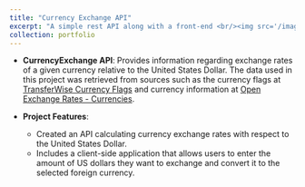 ```yaml
---
title: "Currency Exchange API"
excerpt: "A simple rest API along with a front-end <br/><img src='/images/currency-exchange.png'>"
collection: portfolio
---
```

- **CurrencyExchange API**: 
Provides information regarding exchange rates of a given currency relative to the United States Dollar. The data used in this project was retrieved from sources such as the currency flags at [TransferWise Currency Flags](https://github.com/transferwise/currency-flags/) and currency information at [Open Exchange Rates - Currencies](https://openexchangerates.org/api/currencies.json).
  
- **Project Features**:
  - Created an API calculating currency exchange rates with respect to the United States Dollar.
  - Includes a client-side application that allows users to enter the amount of US dollars they want to exchange and convert it to the selected foreign currency.
